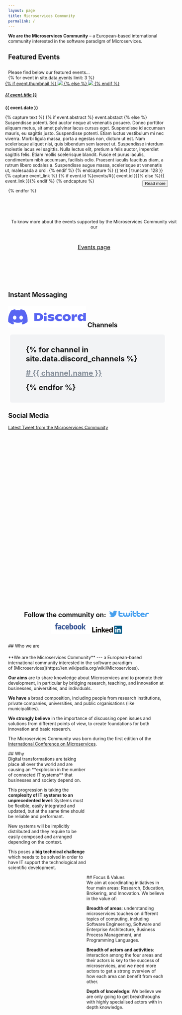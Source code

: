 ```yaml
---
layout: page
title: Microservices Community
permalink: /
---
```

<section class="jumbotron text-center">
  <div class="container">
    <p class="lead"><b>We are the Microservices Community</b> &ndash; a European-based international community interested in the software paradigm of <a herf="https://en.wikipedia.org/wiki/Microservices" target="_blank">Microservices</a>.</p>
  </div>
</section>
<section style="margin-bottom:15px;">
  <div class="container">
    <div style="margin-bottom: 2em;" class="section-title">
    <h2>Featured Events</h2>
    </div>
    Please find below our featured events...
    <div class="row">
{% for event in site.data.events limit: 3 %}
<div class="col-xs-3">
<div class="thumbnail" style="margin-left: -10px; margin-right: -10px;">
      <a target="_blank" href="{{ event.link }}">
        {% if event.thumbnail %}
        <img src="/assets/images/events/{{ event.thumbnail }}">
        {% else %}
        <img src="/assets/images/events/placeholder.png">
        {% endif %}
      </a>
      <div class="caption">
        <a target="_blank" href="{{ event.link }}">
          <h5>{{ event.title }}</h5>
        </a>
        <p><b>{{ event.date }}</b></p>
        <p>
          {% capture text %}
            {% if event.abstract %} event.abstact {% else %} Suspendisse potenti. Sed auctor neque at venenatis posuere. Donec porttitor aliquam metus, sit amet pulvinar lacus cursus eget. Suspendisse id accumsan mauris, eu sagittis justo. Suspendisse potenti. Etiam luctus vestibulum mi nec viverra. Morbi ligula massa, porta a egestas non, dictum ut est. Nam scelerisque aliquet nisi, quis bibendum sem laoreet ut. Suspendisse interdum molestie lacus vel sagittis. Nulla lectus elit, pretium a felis auctor, imperdiet sagittis felis. Etiam mollis scelerisque blandit. Fusce et purus iaculis, condimentum nibh accumsan, facilisis odio. Praesent iaculis faucibus diam, a rutrum libero sodales a. Suspendisse augue massa, scelerisque at venenatis ut, malesuada a orci. {% endif %}
          {% endcapture %}
          {{ text | truncate: 128 }}
          {% capture event_link %}
            {% if event.id %}events/#{{ event.id }}{% else %}{{ event.link }}{% endif %}
          {% endcapture %}
          <a target="_blank" href="{{ event_link }}"><button type="button" class="btn btn-primary" style="margin-top:6px; float: right;">Read more</button></a>
        </p>
      </div>
    </div>
    </div>
{% endfor %}
<div class="col-xs-3 thumbnail" style="text-align: center; margin-right: -48px; padding-top:4.85em;padding-bottom: 4.85em; padding-left: .5em; padding-right: .5em;">
  <p>To know more about the events supported by the Microservices Community visit our</p>
  <a target="_blank" href="/events/"><div class="btn btn-primary" style="text-align: center; padding: 1em;"><p style="font-size:large;">Events page</p></div></a>
</div>
</div>
</div>
</section>

<section style="margin-bottom:25px;">
<div class="container">
<div class="row">
  <div class="col-xs-6">
  <h2>Instant Messaging</h2>
  <div class="col-xs-12"><h2><img style="margin-top:-.25em; width:250px;" src="assets/images/media/discord.png" alt=""> Channels</h2></div>
  <div class="clearfix"></div>
  <div style="background-color: #f2f3f5; font-weight: bold; font-size: x-large; border-radius: 6px; margin-left: 6px; padding: 10px;">
    <div>
      <ul style="list-style: none;">
      {% for channel in site.data.discord_channels %}
      <a style="color: #858e99 !important;" href="{% if channel.link %}{{ channel.link }}{% else %}https://discord.gg/BmsrHMC{% endif %}"><li style="margin-top: .7em; margin-bottom: .7em;"># {{ channel.name }}</li></a>
      {% endfor %}
      </ul>
    </div>
  </div>
  </div>
<div class="col-xs-6">
<h2>Social Media</h2>
<div class="col-xs-12" style="height:565px; overflow:scroll;"><a class="twitter-timeline" data-tweet-limit="10" href="https://twitter.com/c_microservices">Latest Tweet from the Microservices Community</a> <script async src="//platform.twitter.com/widgets.js" charset="utf-8"></script></div>
</div>
<div class="col-xs-12" style="margin-top:2em; text-align: center;">
  <h2>Follow the community on: &nbsp;<a href="https://twitter.com/c_microservices"><img src="assets/images/media/twitter.png" alt=""></a>
  <a target="_blank" href="https://www.facebook.com/MicroservicesCommunity/"><img src="assets/images/media/facebook.png" alt=""></a>
  <a target="_blank" href="https://www.linkedin.com/company/microservices-community"><img src="assets/images/media/linkedin.png" alt=""></a>
</h2>
</div>
</div>
</div>
</section>


<section style="margin-bottom:50px;">
<div class="container">
<div id="about_us" class="section-title" markdown="1" style="margin-bottom:20px;">
## Who we are
</div>

<div class="row">
<div class="col-xs-12">
<div class="block">
<div markdown="1">
**We are the Microservices Community** --- a European-based international community interested in the software paradigm of [Microservices](https://en.wikipedia.org/wiki/Microservices).

**Our aims** are to share knowledge about Microservices and to promote their development, in particular by bridging research, teaching, and innovation at businesses, universities, and individuals.

**We have** a broad composition, including people from research institutions, private companies, universities, and public organisations (like municipalities).

**We strongly believe** in the importance of discussing open issues and solutions from different points of view, to create foundations for both innovation and basic research.

The Microservices Community was born during the first edition of the [International Conference on Microservices](http://conf-micro.services).
</div>
</div>
</div>
</div>

<div class="row">

<div class="col-xs-12" style="width:50%;">
<div markdown="1">
<div class="card-title" markdown="1">
## Why
</div>
</div>
<div markdown="1">
Digital transformations are taking place all over the world and are causing an **explosion in the number of connected IT systems** that businesses and society depend on.

This progression is taking the **complexity of IT systems to an unprecedented level**: Systems must be flexible, easily integrated and updated, but at the same time should be reliable and performant.

New systems will be implicitly distributed and they require to be easily composed and arranged depending on the context.

This poses a **big technical challenge** which needs to be solved in order to have IT support the technological and scientific development.
</div>
</div>

<div class="col-xs-12" style="width:50%; padding-left:20px; float:right;">
<div markdown="1">
<div class="card-title" markdown="1">
## Focus & Values
</div>
</div>
<div markdown="1">
We aim at coordinating initiatives in four main areas: Research, Education, Brokering, and Innovation. We believe in the value of:

**Breadth of areas**: understanding microservices touches on different topics of computing, including Software Engineering, Software and Enterprise Architecture, Business Process Management, and Programming Languages.

**Breadth of actors and activities**: interaction among the four areas and their actors is key to the success of microservices, and we need more actors to get a strong overview of how each area can benefit from each other.

**Depth of knowledge**: We believe we are only going to get breakthroughs with highly specialised actors with in depth knowledge.
</div>
</div>

</div>
</div>
</section>
